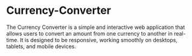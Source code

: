 # Currency-Converter
The Currency Converter is a simple and interactive web application that allows users to convert an amount from one currency to another in real-time. It is designed to be responsive, working smoothly on desktops, tablets, and mobile devices.
